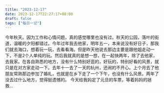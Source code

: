 ```yaml
---
title: "2023-12-17"
date: 2023-12-17T22:27:17+08:00
draft: false
tags: ["每日一记"]
---
```


今年秋天。因为工作和心情问题，真的感觉哪里也没有过。秋天的公园，落叶的街道，温暖的夕阳都错过。今年过年我去他家，明年五一，本来说没有好日子，那我们就去海口，想着玩一玩，去看看海。但是昨天他说去那边主要是跟他姐走动一下，不是2个人单纯的玩。然后我就真的是想一想，在一起快两年，除了去他家，去我家。在各自熟悉的地方，没有什么特别好逛的，好玩的，特别好看的风景，就只是在对方家走动一下。去年十一去了一天的杭州，还闹的不开心。上个月去了他朋友常熟那边参加了婚礼，也就是在乡下走了一个下午，也没有什么风景。两年了没去过什么地方，觉得挺遗憾的。
今天给我妈定了元旦的车票，等着妈妈的拯救...